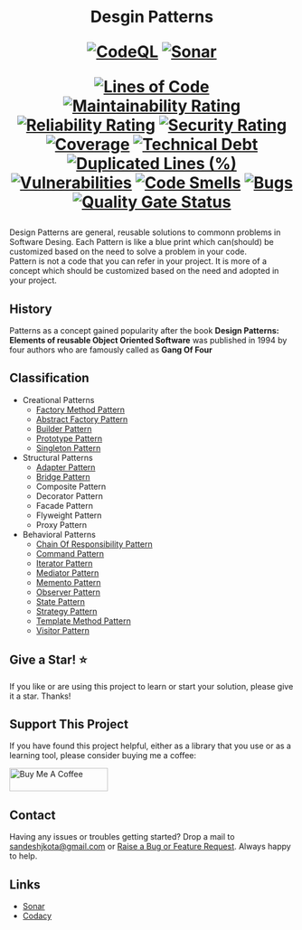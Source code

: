 
<h1 align="center">
  <br />
    Desgin Patterns
  <br />
  
  [![CodeQL](https://github.com/sandeshkota/DesignPatterns/actions/workflows/codeql-analysis.yml/badge.svg)](https://github.com/sandeshkota/DesignPatterns/actions/workflows/codeql-analysis.yml)
[![Sonar](https://github.com/sandeshkota/DesignPatterns/actions/workflows/sonar.yml/badge.svg)](https://github.com/sandeshkota/DesignPatterns/actions/workflows/sonar.yml)
  
  [![Lines of Code](https://sonarcloud.io/api/project_badges/measure?project=sandeshkota_DesignPatterns&metric=ncloc)](https://sonarcloud.io/dashboard?id=sandeshkota_DesignPatterns)
[![Maintainability Rating](https://sonarcloud.io/api/project_badges/measure?project=sandeshkota_DesignPatterns&metric=sqale_rating)](https://sonarcloud.io/dashboard?id=sandeshkota_DesignPatterns)
[![Reliability Rating](https://sonarcloud.io/api/project_badges/measure?project=sandeshkota_DesignPatterns&metric=reliability_rating)](https://sonarcloud.io/dashboard?id=sandeshkota_DesignPatterns)
[![Security Rating](https://sonarcloud.io/api/project_badges/measure?project=sandeshkota_DesignPatterns&metric=security_rating)](https://sonarcloud.io/dashboard?id=sandeshkota_DesignPatterns)
[![Coverage](https://sonarcloud.io/api/project_badges/measure?project=sandeshkota_DesignPatterns&metric=coverage)](https://sonarcloud.io/dashboard?id=sandeshkota_DesignPatterns)
[![Technical Debt](https://sonarcloud.io/api/project_badges/measure?project=sandeshkota_DesignPatterns&metric=sqale_index)](https://sonarcloud.io/dashboard?id=sandeshkota_DesignPatterns)
[![Duplicated Lines (%)](https://sonarcloud.io/api/project_badges/measure?project=sandeshkota_DesignPatterns&metric=duplicated_lines_density)](https://sonarcloud.io/dashboard?id=sandeshkota_DesignPatterns)
[![Vulnerabilities](https://sonarcloud.io/api/project_badges/measure?project=sandeshkota_DesignPatterns&metric=vulnerabilities)](https://sonarcloud.io/dashboard?id=sandeshkota_DesignPatterns)
[![Code Smells](https://sonarcloud.io/api/project_badges/measure?project=sandeshkota_DesignPatterns&metric=code_smells)](https://sonarcloud.io/dashboard?id=sandeshkota_DesignPatterns)
[![Bugs](https://sonarcloud.io/api/project_badges/measure?project=sandeshkota_DesignPatterns&metric=bugs)](https://sonarcloud.io/dashboard?id=sandeshkota_DesignPatterns)
[![Quality Gate Status](https://sonarcloud.io/api/project_badges/measure?project=sandeshkota_DesignPatterns&metric=alert_status)](https://sonarcloud.io/dashboard?id=sandeshkota_DesignPatterns)
</h1>


Design Patterns are general, reusable solutions to commonn problems in Software Desing. 
Each Pattern is like a blue print which can(should) be customized based on the need to solve a problem in your code.
<br />
Pattern is not a code that you can refer in your project. It is more of a concept which should be customized based on the need and adopted in your project.


## History
Patterns as a concept gained popularity after the book **Design Patterns: Elements of reusable Object Oriented Software** 
was published in 1994 by four authors who are famously called as **Gang Of Four**

## Classification
- Creational Patterns
  - [Factory Method Pattern](https://github.com/sandeshkota/DesignPatterns/tree/main/DesignPatterns/CreationalPatterns/FactoryMethodPattern)
  - [Abstract Factory Pattern](https://github.com/sandeshkota/DesignPatterns/tree/main/DesignPatterns/CreationalPatterns/AbstractFactoryPattern)
  - [Builder Pattern](https://github.com/sandeshkota/DesignPatterns/tree/main/DesignPatterns/CreationalPatterns/BuilderPattern)
  - [Prototype Pattern](https://github.com/sandeshkota/DesignPatterns/tree/main/DesignPatterns/CreationalPatterns/PrototypePattern)
  - [Singleton Pattern](https://github.com/sandeshkota/DesignPatterns/tree/main/DesignPatterns/CreationalPatterns/SingletonPattern)
- Structural Patterns
  - [Adapter Pattern](https://github.com/sandeshkota/DesignPatterns/tree/main/DesignPatterns/StructuralPatterns/AdapterPattern)
  - [Bridge Pattern](https://github.com/sandeshkota/DesignPatterns/tree/main/DesignPatterns/StructuralPatterns/BridgePattern)
  - Composite Pattern
  - Decorator Pattern
  - Facade Pattern
  - Flyweight Pattern
  - Proxy Pattern
- Behavioral Patterns
  - [Chain Of Responsibility Pattern](https://github.com/sandeshkota/DesignPatterns/tree/main/DesignPatterns/BehavioralPatterns/ChainOfResponsibilityPattern)
  - [Command Pattern](https://github.com/sandeshkota/DesignPatterns/tree/main/DesignPatterns/BehavioralPatterns/CommandPattern)
  - [Iterator Pattern](https://github.com/sandeshkota/DesignPatterns/tree/main/DesignPatterns/BehavioralPatterns/IteratorPattern)
  - [Mediator Pattern](https://github.com/sandeshkota/DesignPatterns/tree/main/DesignPatterns/BehavioralPatterns/MediatorPattern)
  - [Memento Pattern](https://github.com/sandeshkota/DesignPatterns/tree/main/DesignPatterns/BehavioralPatterns/MementoPattern)
  - [Observer Pattern](https://github.com/sandeshkota/DesignPatterns/tree/main/DesignPatterns/BehavioralPatterns/ObserverPattern)
  - [State Pattern](https://github.com/sandeshkota/DesignPatterns/tree/main/DesignPatterns/BehavioralPatterns/StatePattern)
  - [Strategy Pattern](https://github.com/sandeshkota/DesignPatterns/tree/main/DesignPatterns/BehavioralPatterns/StrategyPattern)
  - [Template Method Pattern](https://github.com/sandeshkota/DesignPatterns/tree/main/DesignPatterns/BehavioralPatterns/TemplateMethodPattern)
  - [Visitor Pattern](https://github.com/sandeshkota/DesignPatterns/tree/main/DesignPatterns/BehavioralPatterns/VisitorPattern)


## Give a Star! :star:
If you like or are using this project to learn or start your solution, please give it a star. Thanks!


## Support This Project
If you have found this project helpful, either as a library that you use or as a learning tool, please consider buying me a coffee:

<a href="https://www.buymeacoffee.com/sandeshkota" target="_blank"><img src="https://www.buymeacoffee.com/assets/img/custom_images/orange_img.png" alt="Buy Me A Coffee" style="height: 41px !important;width: 174px !important" ></a>

## Contact

Having any issues or troubles getting started? Drop a mail to sandeshjkota@gmail.com or [Raise a Bug or Feature Request](https://github.com/sandeshkota/DesignPatterns/issues). Always happy to help.

## Links
- [Sonar](https://sonarcloud.io/dashboard?id=sandeshkota_DesignPatterns)
- [Codacy](https://app.codacy.com/gh/sandeshkota/DesignPatterns/dashboard?branch=main)
